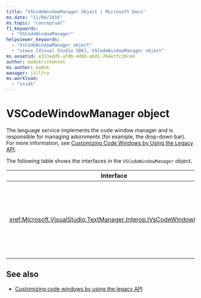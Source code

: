 ```yaml
---
title: "VSCodeWindowManager Object | Microsoft Docs"
ms.date: "11/04/2016"
ms.topic: "conceptual"
f1_keywords:
  - "VSCodeWindowManager"
helpviewer_keywords:
  - "VsCodeWindowManager object"
  - "views [Visual Studio SDK], VSCodeWindowManager object"
ms.assetid: e313add5-afdb-4d8d-abd1-764e1fc10c44
author: madskristensen
ms.author: madsk
manager: jillfra
ms.workload:
  - "vssdk"
---
```

# VSCodeWindowManager object
The language service implements the code window manager and is responsible for managing adornments (for example, the drop-down bar). For more information, see [Customizing Code Windows by Using the Legacy API](/visualstudio/extensibility/customizing-code-windows-by-using-the-legacy-api?view=vs-2015).

 The following table shows the interfaces in the `VSCodeWindowManager` object.

|Interface|Description|
|---------------|-----------------|
|<xref:Microsoft.VisualStudio.TextManager.Interop.IVsCodeWindowManager>|Allows adornments (such as drop-down bars) to be added to or removed from a code window.|

## See also
- [Customizing code windows by using the legacy API](/visualstudio/extensibility/customizing-code-windows-by-using-the-legacy-api?view=vs-2015)